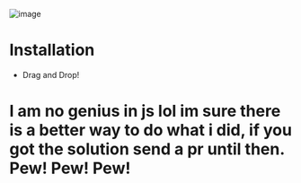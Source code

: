 ![image](https://user-images.githubusercontent.com/89563654/196322758-9ea68c0c-7108-4921-a805-cb5882903e47.png)

# Installation

- Drag and Drop!

# I am no genius in js lol im sure there is a better way to do what i did, if you got the solution send a pr until then. Pew! Pew! Pew!
